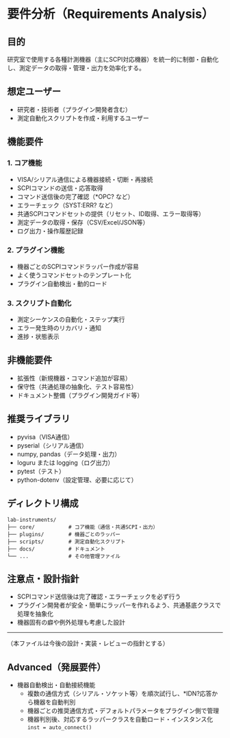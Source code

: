 # 要件分析（Requirements Analysis）

## 目的
研究室で使用する各種計測機器（主にSCPI対応機器）を統一的に制御・自動化し、測定データの取得・管理・出力を効率化する。

## 想定ユーザー
- 研究者・技術者（プラグイン開発者含む）
- 測定自動化スクリプトを作成・利用するユーザー

## 機能要件
### 1. コア機能
- VISA/シリアル通信による機器接続・切断・再接続
- SCPIコマンドの送信・応答取得
- コマンド送信後の完了確認（*OPC? など）
- エラーチェック（SYST:ERR? など）
- 共通SCPIコマンドセットの提供（リセット、ID取得、エラー取得等）
- 測定データの取得・保存（CSV/Excel/JSON等）
- ログ出力・操作履歴記録

### 2. プラグイン機能
- 機器ごとのSCPIコマンドラッパー作成が容易
- よく使うコマンドセットのテンプレート化
- プラグイン自動検出・動的ロード

### 3. スクリプト自動化
- 測定シーケンスの自動化・ステップ実行
- エラー発生時のリカバリ・通知
- 進捗・状態表示

## 非機能要件
- 拡張性（新規機器・コマンド追加が容易）
- 保守性（共通処理の抽象化、テスト容易性）
- ドキュメント整備（プラグイン開発ガイド等）

## 推奨ライブラリ
- pyvisa（VISA通信）
- pyserial（シリアル通信）
- numpy, pandas（データ処理・出力）
- loguru または logging（ログ出力）
- pytest（テスト）
- python-dotenv（設定管理、必要に応じて）

## ディレクトリ構成
```
lab-instruments/
├── core/           # コア機能（通信・共通SCPI・出力）
├── plugins/        # 機器ごとのラッパー
├── scripts/        # 測定自動化スクリプト
├── docs/           # ドキュメント
└── ...             # その他管理ファイル
```

## 注意点・設計指針
- SCPIコマンド送信後は完了確認・エラーチェックを必ず行う
- プラグイン開発者が安全・簡単にラッパーを作れるよう、共通基底クラスで処理を抽象化
- 機器固有の癖や例外処理も考慮した設計

---

（本ファイルは今後の設計・実装・レビューの指針とする）

## Advanced（発展要件）

- 機器自動検出・自動接続機能  
  - 複数の通信方式（シリアル・ソケット等）を順次試行し、*IDN?応答から機器を自動判別  
  - 機器ごとの推奨通信方式・デフォルトパラメータをプラグイン側で管理  
  - 機器判別後、対応するラッパークラスを自動ロード・インスタンス化  
  `inst = auto_connect()`

